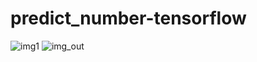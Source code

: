 # predict_number-tensorflow

![img1](https://user-images.githubusercontent.com/34198485/37867012-9e61242e-2fa3-11e8-9acd-7e2f5bb5c419.png)
![img_out](https://user-images.githubusercontent.com/34198485/37867013-a32aa638-2fa3-11e8-88ab-4a0054cf2298.png)


